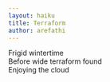 ```yaml
---
layout: haiku
title: Terraform
author: arefathi
---
```


Frigid wintertime<br>
Before wide terraform found<br>
Enjoying the cloud<br>
